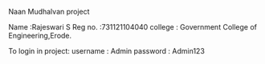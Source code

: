 
Naan Mudhalvan project

Name :Rajeswari S
Reg no. :731121104040
college : Government College of Engineering,Erode.

To login in project:
username : Admin
password : Admin123
